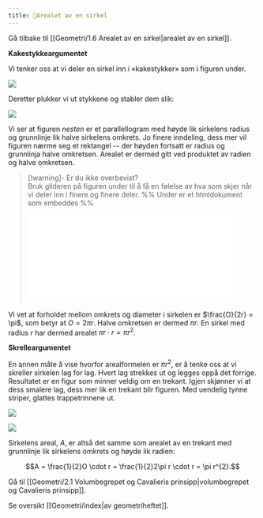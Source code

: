 ```yaml
---
title: 📄Arealet av en sirkel
---
```

Gå tilbake til [[Geometri/1.6 Arealet av en sirkel|arealet av en sirkel]].


**Kakestykkeargumentet**

Vi tenker oss at vi deler en sirkel inn i «kakestykker» som i figuren
under.

![](Files/media/image95.png)

Deretter plukker vi ut stykkene og stabler dem slik:

![](Files/media/image96.png)

Vi ser at figuren *nesten* er et parallellogram med høyde lik sirkelens
radius og grunnlinje lik halve sirkelens omkrets. Jo finere inndeling,
dess mer vil figuren nærme seg et rektangel -- der høyden fortsatt er
radius og grunnlinja halve omkretsen. Arealet er dermed gitt ved
produktet av radien og halve omkretsen.

> [!warning]- Er du ikke overbevist?  
> Bruk glideren på figuren under til å få en følelse av hva som skjer når vi deler inn i finere og finere deler.
> %% Under er et htmldokument som embeddes %%
> <iframe src="Files\sirkelarealarkimedes.html"  frameborder="0" scrolling="no" style="aspect-ratio: 3/1.3; width: 90%"> </iframe>

Vi vet at forholdet mellom omkrets og diameter i sirkelen er
$\frac{O}{2r} = \pi$, som betyr at $O = 2\pi r$. Halve omkretsen er
dermed $\pi r$. En sirkel med radius $r$ har dermed arealet
$\pi r \cdot r = \pi r^{2}$.

**Skrelleargumentet**

En annen måte å vise hvorfor arealformelen er $\pi r^{2}$, er å tenke
oss at vi skreller sirkelen lag for lag. Hvert lag strekkes ut og legges
oppå det forrige. Resultatet er en figur som minner veldig om en
trekant. Igjen skjønner vi at dess smalere lag, dess mer lik en trekant
blir figuren. Med uendelig tynne striper, glattes trappetrinnene ut.

![](Files/media/image97.png)

![](Files/media/image98.png)

Sirkelens areal, $A$, er altså det samme som arealet av en trekant med
grunnlinje lik sirkelens omkrets og høyde lik radien:

$$A = \frac{1}{2}O \cdot r = \frac{1}{2}2\pi r \cdot r = \pi r^{2}.$$

Gå til [[Geometri/2.1 Volumbegrepet og Cavalieris prinsipp|volumbegrepet og Cavalieris prinsipp]].


Se oversikt [[Geometri/index|av geometriheftet]].